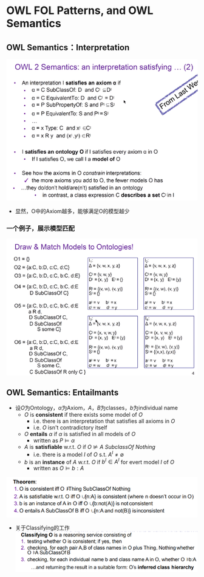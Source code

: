 # OWL FOL Patterns, and OWL Semantics
## OWL Semantics：Interpretation
![](img/2020-03-10-15-12-54.png)
+ 显然，O中的Axiom越多，能够满足O的模型越少
  
### 一个例子，展示模型匹配
![](img/2020-03-10-15-14-56.png)

## OWL Semantics: Entailmants
+ 设$O$为Ontology，$\alpha$为Axiom，$A，B$为classes，$b$为individual name
  + $O$ is **consistent** if there exists some model of $O$
    + i.e. there is an interpretation that satisfies all axioms in $O$
    + i.e. $O$ isn't contradictory itself
  + $O$ **entails** $\alpha$ if $\alpha$ is satisfied in all models of $O$
    + written as $P\models \alpha$
  + $A$ is **satisfiable** w.r.t. $O$ if $O\not \models A\ SubclassOf\ Nothing$
    + i.e. there is a model $I$ of $O$ s.t. $A^I\not =\emptyset$
  + $b$ is an **instance** of $A$ w.r.t. $O$ if $b^I\in A^I$ for evert model $I$ of $O$
    + written as $O\models b:A$

![](img/2020-03-10-16-26-09.png)

+ 关于Classifying的工作  
![](img/2020-03-10-16-26-33.png)